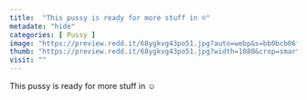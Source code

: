 ```yaml
---
title:  "This pussy is ready for more stuff in ☺️"
metadate: "hide"
categories: [ Pussy ]
image: "https://preview.redd.it/68ygkvg43po51.jpg?auto=webp&s=bb0bcb06f16fba5ff270286cc82b5eb9c9f80ecd"
thumb: "https://preview.redd.it/68ygkvg43po51.jpg?width=1080&crop=smart&auto=webp&s=0b0bc116333b1f1c76743ab877c92b503bb77a2d"
visit: ""
---
```

This pussy is ready for more stuff in ☺️
